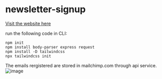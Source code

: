 # newsletter-signup 

<a href="https://damp-scrubland-39675.herokuapp.com/" target="_blank"> Visit the website here </a>
<br>

run the following code in CLI:

```npm init```
<br>
```npm install body-parser express request```
<br>
```npm install -D tailwindcss```
<br>
```npx tailwindcss init```
<br>

The emails rergistered are stored in mailchimp.com through api service.
![image](https://user-images.githubusercontent.com/72032576/192162747-48511838-6f7d-4c66-afbf-3fece6b7e8f0.png)
